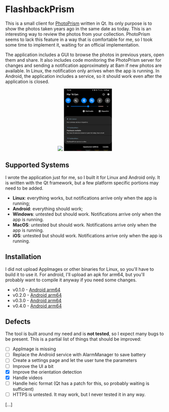# FlashbackPrism

This is a small client for [PhotoPrism](https://github.com/photoprism/photoprism) written in Qt. Its only purpose is to show the photos taken years ago in the same date as today. This is an interesting way to review the photos from your collection. PhotoPrism seems to lack this feature in a way that is comfortable for me, so I took some time to implement it, waiting for an official implementation.

The application includes a GUI to browse the photos in previous years, open them and share. It also includes code monitoring the PhotoPrism server for changes and sending a notification approximately at 8am if new photos are available. In Linux, the notification only arrives when the app is running. In Android, the application includes a service, so it should work even after the application is closed.

<p align="center">
  <img src="docs/shot.webp" width="30%" />
  <img src="docs/notifications.png" width="30%" />
</p>

## Supported Systems

I wrote the application just for me, so I built it for Linux and Android only. It is written with the Qt framework, but a few platform specific portions may need to be added.

* **Linux**: everything works, but notifications arrive only when the app is running;
* **Android**: everything should work;
* **Windows**: untested but should work. Notifications arrive only when the app is running.
* **MacOS**: untested but should work. Notifications arrive only when the app is running.
* **iOS**: untested but should work. Notifications arrive only when the app is running.

## Installation

I did not upload AppImages or other binaries for Linux, so you'll have to build it to use it. For android, I'll upload an apk for arm64, but you'll probably want to compile it anyway if you need some changes.

* v0.1.0 - [Android arm64](https://github.com/carlonluca/flashbackprism/releases/download/v0.1.0/flashbackprism-0.1.0-arm64.apk)
* v0.2.0 - [Android arm64](https://github.com/carlonluca/flashbackprism/releases/download/v0.2.0/flashbackprism-0.2.0.apk)
* v0.3.0 - [Android arm64](https://github.com/carlonluca/flashbackprism/releases/download/v0.3.0/flashbackprism-0.3.0.apk)
* v0.4.0 - [Android arm64](https://github.com/carlonluca/flashbackprism/releases/download/v0.4.0/flashbackprism-0.4.0.apk)

## Defects

The tool is built around my need and is **not tested**, so I expect many bugs to be present. This is a partial list of things that should be improved:

- [ ] AppImage is missing
- [ ] Replace the Android service with AlarmManager to save battery
- [ ] Create a settings page and let the user tune the parameters
- [ ] Improve the UI a bit
- [x] Improve the orientation detection
- [x] Handle videos
- [ ] Handle heic format (Qt has a patch for this, so probably waiting is sufficient)
- [ ] HTTPS is untested. It may work, but I never tested it in any way.

[...]
